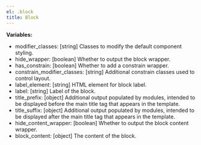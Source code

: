 ```yaml
---
el: .block
title: Block
---
```


__Variables:__
* modifier_classes: [string] Classes to modify the default component styling.
* hide_wrapper: [boolean] Whether to output the block wrapper.
* has_constrain: [boolean] Whether to add a constrain wrapper.
* constrain_modifier_classes: [string] Additional constrain classes used to
  control layout.
* label_element: [string] HTML element for block label.
* label: [string] Label of the block.
* title_prefix: [object] Additional output populated by modules, intended to be
  displayed before the main title tag that appears in the template.
* title_suffix: [object] Additional output populated by modules, intended to be
  displayed after the main title tag that appears in the template.
* hide_content_wrapper: [boolean] Whether to output the block content wrapper.
* block_content: [object] The content of the block.
